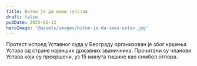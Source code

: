 ```yaml
---
title: Битно је да имаш (у)став
draft: false
pubDate: 2025-01-12
heroImage: '@assets/images/bitno-je-da-imas-ustav.jpg'
---
```

Протест испред Уставног суда у Београду организован је због кршења Устава од стране највиших државних званичника. Прочитани су чланови Устава који су прекршени, уз 15 минута тишине као симбол отпора.
